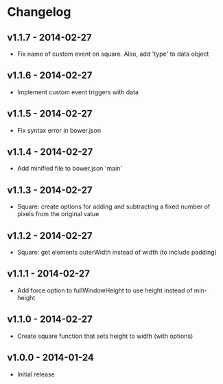 # Changelog

## v1.1.7 - 2014-02-27
- Fix name of custom event on square. Also, add 'type' to data object

## v1.1.6 - 2014-02-27
- Implement custom event triggers with data

## v1.1.5 - 2014-02-27
- Fix syntax error in bower.json

## v1.1.4 - 2014-02-27
- Add minified file to bower.json 'main'

## v1.1.3 - 2014-02-27
- Square: create options for adding and subtracting a fixed number of pixels from the original value

## v1.1.2 - 2014-02-27
- Square: get elements outerWidth instead of width (to include padding)

## v1.1.1 - 2014-02-27
- Add force option to fullWindowHeight to use height instead of min-height

## v1.1.0 - 2014-02-27
- Create square function that sets height to width (with options)

## v1.0.0 - 2014-01-24
- Initial release
